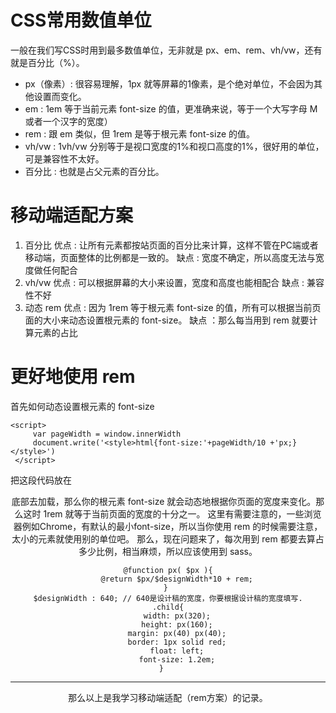 # CSS常用数值单位 
一般在我们写CSS时用到最多数值单位，无非就是 px、em、rem、vh/vw，还有就是百分比（%）。

- px（像素）: 很容易理解，1px 就等屏幕的1像素，是个绝对单位，不会因为其他设置而变化。
- em : 1em 等于当前元素 font-size 的值，更准确来说，等于一个大写字母 M 或者一个汉字的宽度）
- rem : 跟 em 类似，但 1rem 是等于根元素 font-size 的值。
- vh/vw : 1vh/vw 分别等于是视口宽度的1%和视口高度的1%，很好用的单位，可是兼容性不太好。
- 百分比 : 也就是占父元素的百分比。

# 移动端适配方案
 1.  百分比
    优点 : 让所有元素都按站页面的百分比来计算，这样不管在PC端或者移动端，页面整体的比例都是一致的。
    缺点 : 宽度不确定，所以高度无法与宽度做任何配合
 2.  vh/vw 
    优点 : 可以根据屏幕的大小来设置，宽度和高度也能相配合
    缺点 : 兼容性不好
 3. 动态 rem
    优点 : 因为 1rem 等于根元素 font-size 的值，所有可以根据当前页面的大小来动态设置根元素的 font-size。
    缺点 ：那么每当用到 rem 就要计算元素的占比

# 更好地使用 rem
首先如何动态设置根元素的 font-size

    <script>
         var pageWidth = window.innerWidth
         document.write('<style>html{font-size:'+pageWidth/10 +'px;}</style>')
     </script>

把这段代码放在<header>底部去加载，那么你的根元素 font-size 就会动态地根据你页面的宽度来变化。那么这时 1rem 就等于当前页面的宽度的十分之一。
这里有需要注意的，一些浏览器例如Chrome，有默认的最小font-size，所以当你使用 rem 的时候需要注意，太小的元素就使用别的单位吧。
那么，现在问题来了，每次用到 rem 都要去算占多少比例，相当麻烦，所以应该使用到 sass。

    @function px( $px ){
        @return $px/$designWidth*10 + rem;
    } 
    $designWidth : 640; // 640是设计稿的宽度，你要根据设计稿的宽度填写.
    .child{
        width: px(320);
        height: px(160);
        margin: px(40) px(40);
        border: 1px solid red;
        float: left;
        font-size: 1.2em;
    }   
    

  
 
----------


那么以上是我学习移动端适配（rem方案）的记录。
 
